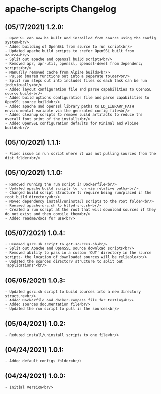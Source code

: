 # apache-scripts Changelog

## (05/17/2021) 1.2.0:
    - OpenSSL can now be built and installed from source using the config system<br/>
    - Added building of OpenSSL from source to run script<br/>
    - Updated apache build scripts to prefer OpenSSL built from source<br/>
    - Split out apache and openssl build scripts<br/>
    - Removed apr, apr-util, openssl, openssl-devel from dependency scripts<br/>
    - Manually removed cache from Alpine builds<br/>
    - Pulled shared functions out into a seperate folder<br/>
    - Split run steps out into included files so each task can be run individually<br/>
    - Added layout configuration file and parse capabilities to OpenSSL source build<br/>
    - Added build options configuration file and parse capabilities to OpenSSL source build<br/>
    - Added apache and openssl library paths to LD_LIBRARY_PATH environmental variable via the generated config file<br/>
    - Added cleanup scripts to remove build artifacts to reduce the overall foot print of the installs<br/>
    - Added OpenSSL configuration defaults for Minimal and Alpine builds<br/>

## (05/10/2021) 1.1.1:
    - Fixed issue in run script where it was not pulling sources from the dist folder<br/>

## (05/10/2021) 1.1.0:
    - Removed running the run script in Dockerfile<br/>
    - Updated apache build scripts to run via relative paths<br/>
    - Changed build script structure to require being run/placed in the root build directory<br/>
    - Moved dependency install/uninstall scripts to the root folder<br/>
    - Renamed apache-src.sh to httpd-src.sh<br/>
    - Created a run script at the root that will download sources if they do not exist and then compile them<br/>
    - Added readme/docs for use<br/>

## (05/07/2021) 1.0.4:
    - Renamed gsrc.sh script to get-sources.sh<br/>
    - Split out Apache and OpenSSL source download scripts<br/>
    - Removed ability to pass in a custom 'OUT' directory in the source scripts- the location of downloaded sources will be reliable<br/>
    - Updated the sources directory structure to split out 'applications'<br/>

## (05/05/2021) 1.0.3:
    - Updated gsrc.sh script to build sources into a new directory structure<br/>
    - Added Dockerfile and docker-compose file for testing<br/>
    - Added sources documentation file<br/>
    - Updated the run script to pull in the sources<br/>

## (05/04/2021) 1.0.2:
    - Reduced install/uninstall scripts to one file<br/>

## (04/24/2021) 1.0.1:
    - Added default configs folder<br/>

## (04/24/2021) 1.0.0:
    - Initial Version<br/>
